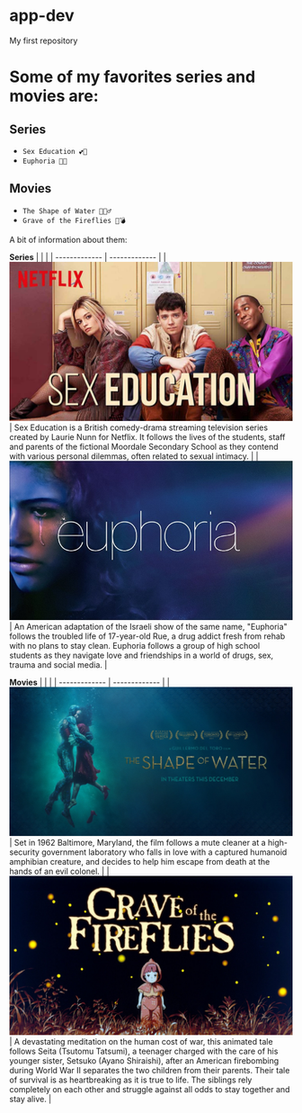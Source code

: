 # app-dev
My first repository

# Some of my favorites series and movies are:

## Series
  - `Sex Education 💕📕`
  - `Euphoria 💜✨`
  
## Movies
  - `The Shape of Water 🌊🧜‍♂️`
  - `Grave of the Fireflies 🎇💣`


A bit of information about them:

**Series**
|               |     |
| ------------- | ------------- |
| ![SexEd!](/assets/css/sexed.jpg "SexEd") | Sex Education is a British comedy-drama streaming television series created by Laurie Nunn for Netflix. It follows the lives of the students, staff and parents of the fictional Moordale Secondary School as they contend with various personal dilemmas, often related to sexual intimacy.  |
| ![Euphoria!](/assets/css/eup.jpg "Euphoria")  | An American adaptation of the Israeli show of the same name, "Euphoria" follows the troubled life of 17-year-old Rue, a drug addict fresh from rehab with no plans to stay clean. Euphoria follows a group of high school students as they navigate love and friendships in a world of drugs, sex, trauma and social media. |

**Movies**
|               |               |
| ------------- | ------------- |
| ![Shape!](/assets/css/shaper.jpg "Shapeow")| Set in 1962 Baltimore, Maryland, the film follows a mute cleaner at a high-security government laboratory who falls in love with a captured humanoid amphibian creature, and decides to help him escape from death at the hands of an evil colonel.  |
| ![Grave!](/assets/css/grave.jpg "GOTF")  | A devastating meditation on the human cost of war, this animated tale follows Seita (Tsutomu Tatsumi), a teenager charged with the care of his younger sister, Setsuko (Ayano Shiraishi), after an American firebombing during World War II separates the two children from their parents. Their tale of survival is as heartbreaking as it is true to life. The siblings rely completely on each other and struggle against all odds to stay together and stay alive.  |
